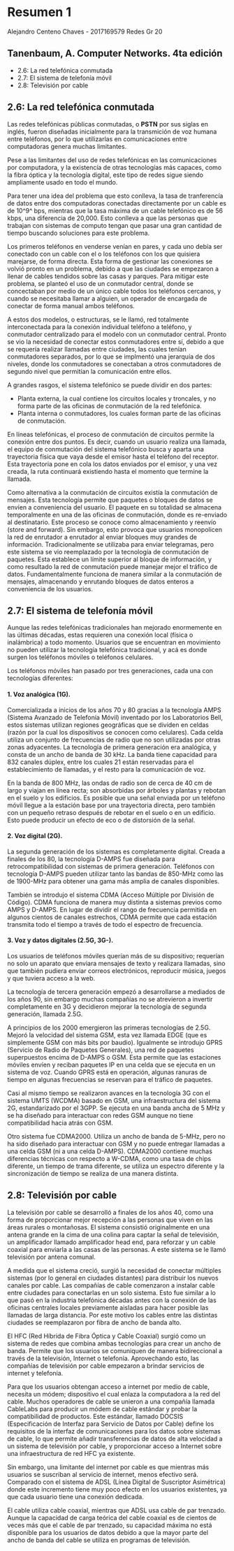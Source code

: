 # Resumen 1
Alejandro Centeno Chaves - 2017169579
Redes Gr 20
## Tanenbaum, A. Computer Networks. 4ta edición
- 2.6: La red telefónica conmutada
- 2.7: El sistema de telefonía móvil
- 2.8: Televisión por cable  

## 2.6: La red telefónica conmutada
Las redes telefónicas públicas conmutadas, o **PSTN** por sus siglas en inglés, fueron diseñadas inicialmente para la transmición de voz humana entre teléfonos, por lo que utilizarlas en comunicaciones entre computadoras genera muchas limitantes.

Pese a las limitantes del uso de redes telefónicas en las comunicaciones por computadora, y la existencía de otras tecnologías más capaces, como la fibra óptica y la tecnología digital, este tipo de redes sigue siendo ampliamente usado en todo el mundo.

Para tener una idea del problema que esto conlleva, la tasa de tranferencía de datos entre dos computadoras conectadas directamente por un cable es de 10^9^ bps, mientras que la tasa máxima de un cable telefónico es de 56 kbps, una diferencia de 20,000. Esto conlleva a que las personas que trabajan con sistemas de computo tengan que pasar una gran cantidad de tiempo buscando soluciones para este problema. 

Los primeros teléfonos en venderse venían en pares, y cada uno debía ser conectado con un cable con el o los teléfonos con los que quisiera marejarse, de forma directa. Esta forma de gestionar las conexiones se volvió pronto en un problema, debido a que las ciudades se empezaron a llenar de cables tendidos sobre las casas y parques. Para mitigar este problema, se planteó el uso de un conmutador central, donde se concectaban por medio de un único cable todos los teléfonos cercanos, y cuando se necesitaba llamar a alguien, un operador de encargada de conectar de forma manual ambos teléfonos.

A estos dos modelos, o estructuras, se le llamó, red totalmente interconectada para la conexión individual teléfono a teléfono, y conmutador centralizado para el modelo con un conmutador central. Pronto se vio la necesidad de conectar estos conmutadores entre sí, debido a que se requería realizar llamadas entre ciudades, las cuales tenían conmutadores separados, por lo que se implmentó una jerarquía de dos niveles, donde los conmutadores se conectaban a otros conmutadores de segundo nivel que permitían la comunicación entre ellos.

A grandes rasgos, el sistema telefónico se puede dividir en dos partes:

- Planta externa, la cual contiene los circuitos locales y troncales, y no forma parte de las oficinas de conmutación de la red telefónica.
- Planta interna o conmutadores, los cuales forman parte de las oficinas de conmutación.

En líneas telefónicas, el proceso de conmutación de circuitos permite la conexión entre dos puntos. Es decir, cuando un usuario realiza una llamada, el equipo de conmutación del sistema telefónico busca y aparta una trayectoria física que vaya desde el emisor hasta el teléfono del receptor. Esta trayectoria pone en cola los datos enviados por el emisor, y una vez creada, la ruta continuará existiendo hasta el momento que termine la llamada.

Como alternativa a la conmutación de circuitos existía la conmutación de mensajes. Esta tecnología permite que paquetes o bloques de datos se envíen a conveniencia del usuario. El paquete en su totalidad se almacena temporalmente en una de las oficinas de conmutación, donde es re-enviado al destinatario. Este proceso se conoce como almacenamiento y reenvío (store and forward). Sin embargo, esto provoca que usuarios monopolicen la red de enrutador a enrutador al enviar bloques muy grandes de información. Tradicionalmente se utilizaba para enviar telegramas, pero este sistema se vio reemplazado por la tecnología de conmutación de paquetes. Esta establece un límite superior al bloque de información, y como resultado la red de conmutación puede manejar mejor el tráfico de datos. Fundamentalmente funciona de manera similar a la conmutación de mensajes, almacenando y enrutando bloques de datos enteros a conveniencia de los usuarios.

## 2.7: El sistema de telefonía móvil

Aunque las redes telefónicas tradicionales han mejorado enormemente en las últimas décadas, estas requieren una conexión local (física o inalámbrica) a todo momento. Usuarios que se encuentran en movimiento no pueden utilizar la tecnología telefónica tradicional, y acá es donde surgen los teléfonos móviles o teléfonos celulares.

Los teléfonos móviles han pasado por tres generaciones, cada una con tecnologías diferentes:

#### 1. Voz analógica (1G).

Comercializada a inicios de los años 70 y 80 gracias a la tecnología AMPS (Sistema Avanzado de Telefonía Móvil) inventado por los Laboratorios Bell, estos sistemas utilizan regiones geográficas que se dividen en celdas (razón por la cual los dispositivos se conocen como celulares). Cada celda utiliza un conjunto de frecuencias de radio que no son utilizadas por otras zonas adyacentes. La tecnología de primera generación era analógica, y consta de un ancho de banda de 30 kHz. La banda tiene capacidad para 832 canales dúplex, entre los cuales 21 están reservadas para el establecimiento de llamadas, y el resto para la comunicación de voz.

En la banda de 800 MHz, las ondas de radio son de cerca de 40 cm de largo y viajan en línea recta; son absorbidas por árboles y plantas y rebotan en el suelo y los edificios. Es posible que una señal enviada por un teléfono móvil llegue a la estación base por una trayectoria directa, pero también con un pequeño retraso después de rebotar en el suelo o en un edificio. Esto puede producir un efecto de eco o de distorsión de la señal.

#### 2. Voz digital (2G).

La segunda generación de los sistemas es completamente digital. Creada a finales de los 80, la tecnología D-AMPS fue diseñada para retrocompatibilidad con sistemas de primera generación. Teléfonos con tecnología D-AMPS pueden utilizar tanto las bandas de 850-MHz como las de 1900-MHz para obtener una gama más amplia de canales disponibles.

También se introdujo el sistema CDMA (Acceso Múltiple por División de Código). CDMA funciona de manera muy distinta a sistemas previos como AMPS y D-AMPS. En lugar de dividir el rango de frecuencia permitida en algunos cientos de canales estrechos, CDMA permite que cada estación transmita todo el tiempo a través de todo el espectro de frecuencia.

#### 3. Voz y datos digitales (2.5G, 3G-).

Los usuarios de teléfonos móviles querían más de su dispositivo; requerían no solo un aparato que enviara mensajes de texto y realizara llamadas, sino que también pudiera enviar correos electrónicos, reproducir música, juegos y que tuviera acceso a la web.

La tecnología de tercera generación empezó a desarrollarse a mediados de los años 90, sin embargo muchas compañías no se atrevieron a invertir completamente en 3G y decidieron mejorar la tecnología de segunda generación, llamada 2.5G.

A principios de los 2000 emergieron las primeras tecnologías de 2.5G. Mejoró la velocidad del sistema GSM, esta vez llamada EDGE (que es simplemente GSM con más bits por baudio). Igualmente se introdujo GPRS (Servicio de Radio de Paquetes Generales), una red de paquetes superpuestos encima de D-AMPS o GSM. Esta permite que las estaciones móviles envíen y reciban paquetes IP en una celda que se ejecuta en un sistema de voz. Cuando GPRS está en operación, algunas ranuras de tiempo en algunas frecuencias se reservan para el tráfico de paquetes.

Casi al mismo tiempo se realizaron avances en la tecnología 3G con el sistema UMTS (WCDMA) basado en GSM, una infraestructura del sistema 2G, estandarizado por el 3GPP. Se ejecuta en una banda ancha de 5 MHz y se ha diseñado para interactuar con redes GSM aunque no tiene compatibilidad hacia atrás con GSM.

Otro sistema fue CDMA2000. Utiliza un ancho de banda de 5-MHz, pero no ha sido diseñado para interactuar con GSM y no puede entregar llamadas a una celda GSM (ni a una celda D-AMPS). CDMA2000 contiene muchas diferencias técnicas con respecto a W-CDMA, como una tasa de chips diferente, un tiempo de trama diferente, se utiliza un espectro diferente y la sincronización de tiempo se realiza de una manera distinta.

## 2.8: Televisión por cable

La televisión por cable se desarrolló a finales de los años 40, como una forma de proporcionar mejor recepción a las personas que viven en las áreas rurales o montañosas. El sistema consistió originalmente en una antena grande en la cima de una colina para captar la señal de televisión, un amplificador llamado amplificador head end, para reforzar y un cable coaxial para enviarla a las casas de las personas. A este sistema se le llamó televisión por antena comunal.

A medida que el sistema creció, surgió la necesidad de conectar múltiples sistemas (por lo general en ciudades distantes) para distribuir los nuevos canales por cable. Las compañías de cable comenzaron a instalar cable entre ciudades para conectarlas en un solo sistema. Esto fue similar a lo que pasó en la industria telefónica décadas antes con la conexión de las oficinas centrales locales previamente aisladas para hacer posible las llamadas de larga distancia. Por este motivo los cables entre las distintas ciudades se reemplazaron por fibra de ancho de banda alto.

El HFC (Red Híbrida de Fibra Óptica y Cable Coaxial) surgió como un sistema de redes que combina ambas tecnologías para crear un ancho de banda. Permite que los usuarios se comuniquen de manera bidireccional a través de la televisión, Internet o telefonía. Aprovechando esto, las compañías de televisión por cable empezaron a brindar servicios de internet y telefonía.

Para que los usuarios obtengan acceso a internet por medio de cable, necesita un módem; dispositivo el cual enlaza la computadora a la red del cable. Muchos  operadores de cable se unieron a una compañía llamada CableLabs para producir un módem de cable estándar y probar la compatibilidad de productos. Este estándar, llamado DOCSIS (Especificación de Interfaz para Servicio de Datos por Cable) define los requisitos de la interfaz de comunicaciones para los datos sobre sistemas de cable, lo que permite añadir transferencias de datos de alta velocidad a un sistema de televisión por cable, y proporcionar acceso a Internet sobre una infraestructura de red HFC ya existente.

Sin embargo, una limitante del internet por cable es que mientras más usuarios se suscriban al servicio de internet, menos efectivo será. Comparado con el sistema de ADSL (Línea Digital de Suscriptor Asimétrica) donde este incremento tiene muy poco efecto en los usuarios existentes, ya que cada usuario tiene una conexión dedicada.

El cable utiliza cable coaxial, mientras que ADSL usa cable de par trenzado. Aunque la capacidad de carga teórica del cable coaxial es de cientos de veces más que el cable de par trenzado, su capacidad máxima no está disponible para los usuarios de datos debido a que la mayor parte del ancho de banda del cable se utiliza en programas de televisión.

